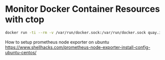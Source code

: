 # Monitor Docker Container Resources with ctop

```bash
docker run -ti --rm -v /var/run/docker.sock:/var/run/docker.sock quay.io/vektorlab/ctop:latest
```
How to setup prometheus node exporter on ubuntu 
https://www.shellhacks.com/prometheus-node-exporter-install-config-ubuntu-centos/
